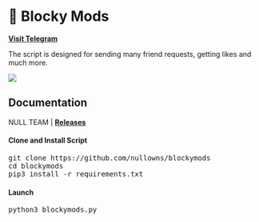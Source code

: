 # 🥷 Blocky Mods

[**Visit Telegram**](https://t.me/nullowns)<br>

The script is designed for sending many friend requests, getting likes and much more.

![](https://i.imgur.com/wPbXQfu.png)

## Documentation

NULL TEAM | [**Releases**](https://github.com/nullowns/blockymods/releases)<br>

#### Clone and Install Script

<pre>
git clone https://github.com/nullowns/blockymods
cd blockymods
pip3 install -r requirements.txt
</pre>

#### Launch

<pre>
python3 blockymods.py
</pre>
